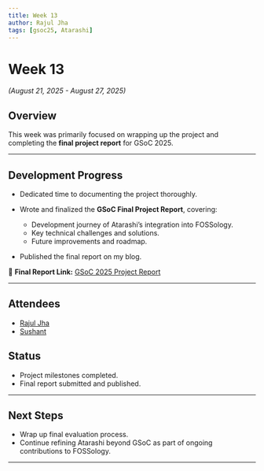 ```yaml
---
title: Week 13
author: Rajul Jha  
tags: [gsoc25, Atarashi]
---
```


<!--  
SPDX-License-Identifier: CC-BY-SA-4.0  
SPDX-FileCopyrightText: 2025 Rajul Jha <rajuljha49@gmail.com>  
-->

# Week 13

*(August 21, 2025 - August 27, 2025)*

## Overview

This week was primarily focused on wrapping up the project and completing the **final project report** for GSoC 2025.

---

## Development Progress

* Dedicated time to documenting the project thoroughly.  
* Wrote and finalized the **GSoC Final Project Report**, covering:  
  * Development journey of Atarashi’s integration into FOSSology.  
  * Key technical challenges and solutions.  
  * Future improvements and roadmap.  

* Published the final report on my blog.  

📄 **Final Report Link:** [GSoC 2025 Project Report](https://rajuljha.github.io/posts/gsoc-25-project-report/)

---
## Attendees

* [Rajul Jha](https://github.com/rajuljha)
* [Sushant](https://github.com/its-sushant)


## Status

* Project milestones completed.  
* Final report submitted and published.  

---

## Next Steps

* Wrap up final evaluation process.  
* Continue refining Atarashi beyond GSoC as part of ongoing contributions to FOSSology.

---
